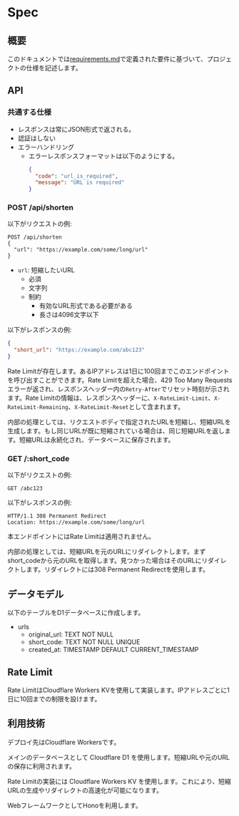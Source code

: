# Spec

## 概要

このドキュメントでは[requirements.md](./requirements.md)で定義された要件に基づいて、プロジェクトの仕様を記述します。

## API

### 共通する仕様

- レスポンスは常にJSON形式で返される。
- 認証はしない
- エラーハンドリング
  - エラーレスポンスフォーマットは以下のようにする。
    ```json
    {
      "code": "url_is_required",
      "message": "URL is required"
    }
    ```

### POST /api/shorten

以下がリクエストの例:

```http
POST /api/shorten
{
  "url": "https://example.com/some/long/url"
}
```

- `url`: 短縮したいURL
  - 必須
  - 文字列
  - 制約
    - 有効なURL形式である必要がある
    - 長さは4096文字以下

以下がレスポンスの例:

```json
{
  "short_url": "https://example.com/abc123"
}
```

Rate Limitが存在します。あるIPアドレスは1日に100回までこのエンドポイントを呼び出すことができます。Rate Limitを超えた場合、429 Too Many Requestsエラーが返され、レスポンスヘッダー内の`Retry-After`でリセット時刻が示されます。Rate Limitの情報は、レスポンスヘッダーに、`X-RateLimit-Limit`、`X-RateLimit-Remaining`、`X-RateLimit-Reset`として含まれます。

内部の処理としては、リクエストボディで指定されたURLを短縮し、短縮URLを生成します。もし同じURLが既に短縮されている場合は、同じ短縮URLを返します。短縮URLは永続化され、データベースに保存されます。

### GET /:short_code

以下がリクエストの例:

```http
GET /abc123
```

以下がレスポンスの例:

```http
HTTP/1.1 308 Permanent Redirect
Location: https://example.com/some/long/url
```

本エンドポイントにはRate Limitは適用されません。

内部の処理としては、短縮URLを元のURLにリダイレクトします。まずshort_codeから元のURLを取得します。見つかった場合はそのURLにリダイレクトします。リダイレクトには308 Permanent Redirectを使用します。

## データモデル

以下のテーブルをD1データベースに作成します。

- urls
  - original_url: TEXT NOT NULL
  - short_code: TEXT NOT NULL UNIQUE
  - created_at: TIMESTAMP DEFAULT CURRENT_TIMESTAMP

## Rate Limit

Rate LimitはCloudflare Workers KVを使用して実装します。IPアドレスごとに1日に10回までの制限を設けます。

## 利用技術

デプロイ先はCloudflare Workersです。

メインのデータベースとして Cloudflare D1 を使用します。短縮URLや元のURLの保存に利用されます。

Rate Limitの実装には Cloudflare Workers KV を使用します。これにより、短縮URLの生成やリダイレクトの高速化が可能になります。

WebフレームワークとしてHonoを利用します。
